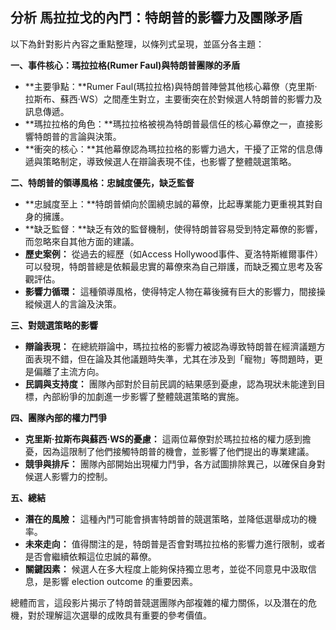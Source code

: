 ## 分析 馬拉拉戈的內鬥：特朗普的影響力及團隊矛盾

以下為針對影片內容之重點整理，以條列式呈現，並區分各主題：

**一、事件核心：瑪拉拉格(Rumer Faul)與特朗普團隊的矛盾**

*   **主要爭點：**Rumer Faul(瑪拉拉格)與特朗普陣營其他核心幕僚（克里斯·拉斯布、蘇西·WS）之間產生對立，主要衝突在於對候選人特朗普的影響力及訊息傳遞。
*   **瑪拉拉格的角色：**瑪拉拉格被視為特朗普最信任的核心幕僚之一，直接影響特朗普的言論與決策。
*   **衝突的核心：**其他幕僚認為瑪拉拉格的影響力過大，干擾了正常的信息傳遞與策略制定，導致候選人在辯論表現不佳，也影響了整體競選策略。

**二、特朗普的領導風格：忠誠度優先，缺乏監督**

*   **忠誠度至上：**特朗普傾向於圍繞忠誠的幕僚，比起專業能力更重視其對自身的擁護。
*   **缺乏監督：**缺乏有效的監督機制，使得特朗普容易受到特定幕僚的影響，而忽略來自其他方面的建議。
*   **歷史案例：** 從過去的經歷（如Access Hollywood事件、夏洛特斯維爾事件）可以發現，特朗普總是依賴最忠實的幕僚來為自己辯護，而缺乏獨立思考及客觀評估。
*   **影響力循環：** 這種領導風格，使得特定人物在幕後擁有巨大的影響力，間接操縱候選人的言論及決策。

**三、對競選策略的影響**

*   **辯論表現：** 在總統辯論中，瑪拉拉格的影響力被認為導致特朗普在經濟議題方面表現不錯，但在論及其他議題時失準，尤其在涉及到「寵物」等問題時，更是偏離了主流方向。
*   **民調與支持度：** 團隊內部對於目前民調的結果感到憂慮，認為現狀未能達到目標，內部紛爭的加劇進一步影響了整體競選策略的實施。

**四、團隊內部的權力鬥爭**

*   **克里斯·拉斯布與蘇西·WS的憂慮：** 這兩位幕僚對於瑪拉拉格的權力感到擔憂，因為這限制了他們接觸特朗普的機會，並影響了他們提出的專業建議。
*   **競爭與排斥：** 團隊內部開始出現權力鬥爭，各方試圖排除異己，以確保自身對候選人影響力的控制。

**五、總結**

*   **潛在的風險：** 這種內鬥可能會損害特朗普的競選策略，並降低選舉成功的機率。
*   **未來走向：** 值得關注的是，特朗普是否會對瑪拉拉格的影響力進行限制，或者是否會繼續依賴這位忠誠的幕僚。
*   **關鍵因素：** 候選人在多大程度上能夠保持獨立思考，並從不同意見中汲取信息，是影響 election outcome 的重要因素。

總體而言，這段影片揭示了特朗普競選團隊內部複雜的權力關係，以及潛在的危機，對於理解這次選舉的成敗具有重要的參考價值。